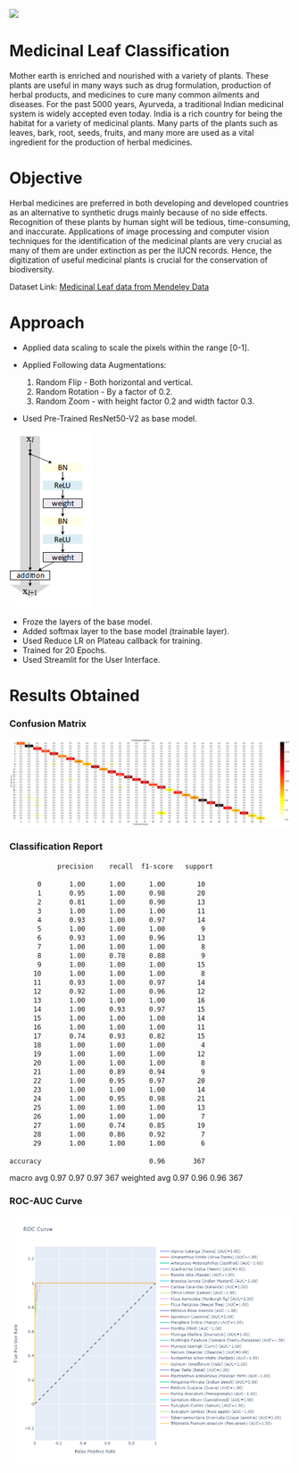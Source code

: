 <img src = "artifacts/medicinal leaf.gif"> <br>

# Medicinal Leaf Classification

Mother earth is enriched and nourished with a variety of plants. These plants are useful in many ways such as drug formulation, production of herbal products, and medicines to cure many common ailments and diseases. For the past 5000 years, Ayurveda, a traditional Indian medicinal system is widely accepted even today. India is a rich country for being the habitat for a variety of medicinal plants. Many parts of the plants such as leaves, bark, root, seeds, fruits, and many more are used as a vital ingredient for the production of herbal medicines.
# Objective

Herbal medicines are preferred in both developing and developed countries as an alternative to synthetic drugs mainly because of no side effects. Recognition of these plants by human sight will be tedious, time-consuming, and inaccurate. Applications of image processing and computer vision techniques for the identification of the medicinal plants are very crucial as many of them are under extinction as per the IUCN records. Hence, the digitization of useful medicinal plants is crucial for the conservation of biodiversity.

Dataset Link: [Medicinal Leaf data from Mendeley Data](https://md-datasets-cache-zipfiles-prod.s3.eu-west-1.amazonaws.com/nnytj2v3n5-1.zip)

# Approach

- Applied data scaling to scale the pixels within the range [0-1]. 
- Applied Following data Augmentations:
   1. Random Flip - Both horizontal and vertical.
   2. Random Rotation - By a factor of 0.2.
   3. Random Zoom - with height factor 0.2 and width factor 0.3. 

- Used Pre-Trained ResNet50-V2 as base model.

<img src = "artifacts/ResNet%20V2%20skip%20connection.png"> <br>

- Froze the layers of the base model.
- Added softmax layer to the base model (trainable layer).
- Used Reduce LR on Plateau callback for training.
- Trained for 20 Epochs.
- Used Streamlit for the User Interface.

# Results Obtained

### Confusion Matrix
<img src = "artifacts/confusion matrix.jpg"> <br>

### Classification Report

                precision    recall  f1-score   support

           0       1.00      1.00      1.00        10
           1       0.95      1.00      0.98        20
           2       0.81      1.00      0.90        13
           3       1.00      1.00      1.00        11
           4       0.93      1.00      0.97        14
           5       1.00      1.00      1.00         9
           6       0.93      1.00      0.96        13
           7       1.00      1.00      1.00         8
           8       1.00      0.78      0.88         9
           9       1.00      1.00      1.00        15
          10       1.00      1.00      1.00         8
          11       0.93      1.00      0.97        14
          12       0.92      1.00      0.96        12
          13       1.00      1.00      1.00        16
          14       1.00      0.93      0.97        15
          15       1.00      1.00      1.00        14
          16       1.00      1.00      1.00        11
          17       0.74      0.93      0.82        15
          18       1.00      1.00      1.00         4
          19       1.00      1.00      1.00        12
          20       1.00      1.00      1.00         8
          21       1.00      0.89      0.94         9
          22       1.00      0.95      0.97        20
          23       1.00      1.00      1.00        14
          24       1.00      0.95      0.98        21
          25       1.00      1.00      1.00        13
          26       1.00      1.00      1.00         7
          27       1.00      0.74      0.85        19
          28       1.00      0.86      0.92         7
          29       1.00      1.00      1.00         6

    accuracy                           0.96       367
   macro avg       0.97      0.97      0.97       367
weighted avg       0.97      0.96      0.96       367

### ROC-AUC Curve
<img src = "artifacts/roc-auc test.png"> <br>
